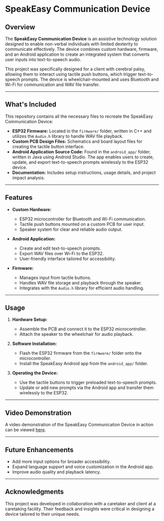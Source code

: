 
# SpeakEasy Communication Device

## Overview
The **SpeakEasy Communication Device** is an assistive technology solution designed to enable non-verbal individuals with limited dexterity to communicate effectively. The device combines custom hardware, firmware, and an Android application to create an integrated system that converts user inputs into text-to-speech audio.

This project was specifically designed for a client with cerebral palsy, allowing them to interact using tactile push buttons, which trigger text-to-speech prompts. The device is wheelchair-mounted and uses Bluetooth and Wi-Fi for communication and WAV file transfer.

---

## What's Included
This repository contains all the necessary files to recreate the SpeakEasy Communication Device:
- **ESP32 Firmware:** Located in the `firmware/` folder, written in C++ and utilizes the `Audio.h` library to handle WAV file playback.
- **Custom PCB Design Files:** Schematics and board layout files for creating the tactile button interface.
- **Android Application Source Code:** Found in the `android_app/` folder, written in Java using Android Studio. The app enables users to create, update, and export text-to-speech prompts wirelessly to the ESP32 device.
- **Documentation:** Includes setup instructions, usage details, and project impact analysis.

---

## Features
- **Custom Hardware:**
  - ESP32 microcontroller for Bluetooth and Wi-Fi communication.
  - Tactile push buttons mounted on a custom PCB for user input.
  - Speaker system for clear and reliable audio output.
  
- **Android Application:**
  - Create and edit text-to-speech prompts.
  - Export WAV files over Wi-Fi to the ESP32.
  - User-friendly interface tailored for accessibility.
  
- **Firmware:**
  - Manages input from tactile buttons.
  - Handles WAV file storage and playback through the speaker.
  - Integrates with the `Audio.h` library for efficient audio handling.

---

## Usage
1. **Hardware Setup:**
   - Assemble the PCB and connect it to the ESP32 microcontroller.
   - Attach the speaker to the wheelchair for audio playback.

2. **Software Installation:**
   - Flash the ESP32 firmware from the `firmware/` folder onto the microcontroller.
   - Install the SpeakEasy Android app from the `android_app/` folder.

3. **Operating the Device:**
   - Use the tactile buttons to trigger preloaded text-to-speech prompts.
   - Update or add new prompts via the Android app and transfer them wirelessly to the ESP32.

---

## Video Demonstration
A video demonstration of the SpeakEasy Communication Device in action can be viewed [here](https://www.youtube.com/watch?v=1a2fzGXfXE4&t=1s&ab_channel=CallanU).

---

## Future Enhancements
- Add more input options for broader accessibility.
- Expand language support and voice customization in the Android app.
- Improve audio quality and playback latency.

---

## Acknowledgments
This project was developed in collaboration with a caretaker and client at a caretaking facility. Their feedback and insights were critical in designing a device tailored to their unique needs.
